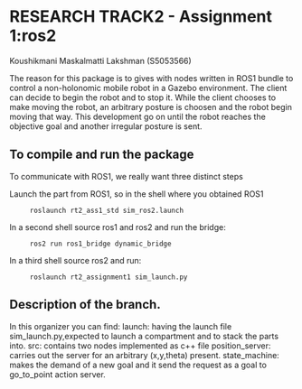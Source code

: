 # RESEARCH TRACK2 - Assignment 1:ros2

Koushikmani Maskalmatti Lakshman (S5053566)

The reason for this package is to gives with nodes written in ROS1 bundle to control a non-holonomic mobile robot in a Gazebo environment. The client can decide to begin the robot and to stop it. While the client chooses to make moving the robot, an arbitrary posture is choosen and the robot begin moving that way. This development go on until the robot reaches the objective goal and another irregular posture is sent.

## To compile and run the package

To communicate with ROS1, we really want three distinct steps

Launch the part from ROS1, so in the shell where you obtained ROS1

         roslaunch rt2_ass1_std sim_ros2.launch
         
In a second shell source ros1 and ros2 and run the bridge:

         ros2 run ros1_bridge dynamic_bridge
         
In a third shell source ros2 and run:

         roslaunch rt2_assignment1 sim_launch.py


## Description of the branch. 
In this organizer you can find:
launch: having the launch file sim_launch.py,expected to launch a compartment and to stack the parts into.
src: contains two nodes implemented as c++ file 
position_server:  carries out the server for an arbitrary (x,y,theta) present.
state_machine: makes the demand of a new goal and it send the request as a goal to go_to_point action server. 

